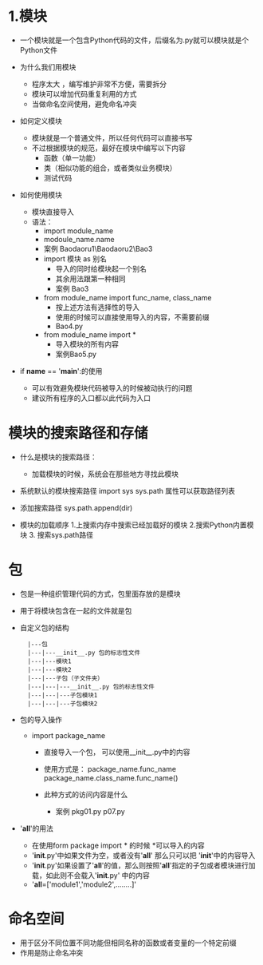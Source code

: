 # 1.模块
- 一个模块就是一个包含Python代码的文件，后缀名为.py就可以模块就是个Python文件
- 为什么我们用模块  
    - 程序太大 ，编写维护非常不方便，需要拆分
    - 模块可以增加代码重复利用的方式
    - 当做命名空间使用，避免命名冲突

- 如何定义模块
    - 模块就是一个普通文件，所以任何代码可以直接书写
    - 不过根据模块的规范，最好在模块中编写以下内容
        - 函数（单一功能）
        - 类（相似功能的组合，或者类似业务模块）
        - 测试代码

- 如何使用模块
    - 模块直接导入
    - 语法：
        - import module_name
        - modoule_name.name
        - 案例 Baodaoru1\Baodaoru2\Bao3
        - import 模块 as 别名
            - 导入的同时给模块起一个别名
            - 其余用法跟第一种相同
            - 案例 Bao3
        - from module_name import func_name, class_name
            - 按上述方法有选择性的导入
            - 使用的时候可以直接使用导入的内容，不需要前缀
            - Bao4.py
        - from module_name import *
            - 导入模块的所有内容
            - 案例Bao5.py
            
- if __name__ == '__main__':的使用
    - 可以有效避免模块代码被导入的时候被动执行的问题
    - 建议所有程序的入口都以此代码为入口
 
# 模块的搜索路径和存储
- 什么是模块的搜索路径：
    - 加载模块的时候，系统会在那些地方寻找此模块
- 系统默认的模块搜索路径
    import sys
    sys.path 属性可以获取路径列表
- 添加搜索路径
    sys.path.append(dir)

- 模块的加载顺序
    1.上搜索内存中搜索已经加载好的模块
    2.搜索Python内置模块
    3. 搜索sys.path路径


# 包
- 包是一种组织管理代码的方式，包里面存放的是模块
- 用于将模块包含在一起的文件就是包
- 自定义包的结构


        |---包
        |---|---__init__.py 包的标志性文件
        |---|---模块1
        |---|---模块2
        |---|---子包（子文件夹）
        |---|---|---__init__.py 包的标志性文件
        |---|---|---子包模块1
        |---|---|---子包模块2
        
- 包的导入操作
    - import package_name
        - 直接导入一个包， 可以使用__init__.py中的内容
        - 使用方式是：
            package_name.func_name
            package_name.class_name.func_name()
            
        - 此种方式的访问内容是什么
            - 案例 pkg01.py  p07.py   
            
            
- '__all__'的用法
    - 在使用form package import * 的时候  *可以导入的内容
    - '__init__.py'中如果文件为空，或者没有'__all__' 那么只可以把 '__init__'中的内容导入
    - '__init__.py'如果设置了'__all__'的值，那么则按照'__all__'指定的子包或者模块进行加载，如此则不会载入'__init__.py'
    中的内容
    - '__all__=['module1','module2',........]'
    
# 命名空间
- 用于区分不同位置不同功能但相同名称的函数或者变量的一个特定前缀
- 作用是防止命名冲突
        